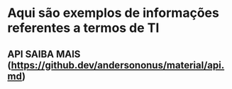 # Aqui são exemplos de informações referentes a termos de TI

## API SAIBA MAIS (<https://github.dev/andersononus/material/api.md>)